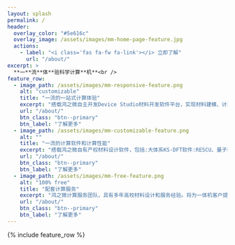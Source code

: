 ```yaml
---
layout: splash
permalink: /
header:
  overlay_color: "#5e616c"
  overlay_image: /assets/images/mm-home-page-feature.jpg
  actions:
    - label: "<i class='fas fa-fw fa-link'></i> 立即了解"
      url: "/about/"
excerpt: >
  **一**流**体**验科学计算**机**<br />
feature_row:
  - image_path: /assets/images/mm-responsive-feature.png
    alt: "customizable"
    title: "一流的一站式计算体验"
    excerpt: "搭载鸿之微自主开发Device Studio材料开发软件平台，实现材料建模、计算文件生成、任务排队管理、数据监测、结果分析全流程一站式体验。"
    url: "/about/"
    btn_class: "btn--primary"
    btn_label: "了解更多"
  - image_path: /assets/images/mm-customizable-feature.png
    alt: ""
    title: "一流的计算软件和计算性能"
    excerpt: "搭载鸿之微自有产权材料设计软件，包括:大体系KS-DFT软件:RESCU、量子输运软件:Nanodcal、OLED材料设计软件:MOMAP、机器学习软件:FIRST。"
    url: "/about/"
    btn_class: "btn--primary"
    btn_label: "了解更多"
  - image_path: /assets/images/mm-free-feature.png
    alt: "100% free"
    title: "配套计算服务"
    excerpt: "鸿之微计算服务团队，具有多年高校材料设计和服务经验。将为一体机客户提供一流的课程培训服务和您研究课题顾问服务!"
    url: "/about/"
    btn_class: "btn--primary"
    btn_label: "了解更多"
---
```


{% include feature_row %}
